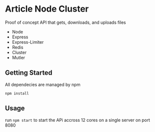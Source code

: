 # Article Node Cluster

Proof of concept API that gets, downloads, and uploads files

  - Node
  - Express
  - Express-Limiter
  - Redis
  - Cluster
  - Mutler

## Getting Started

All dependecies are managed by npm
```
npm install
```


## Usage

run `npm start` to start the APi accross 12 cores on a single server on port 8080
